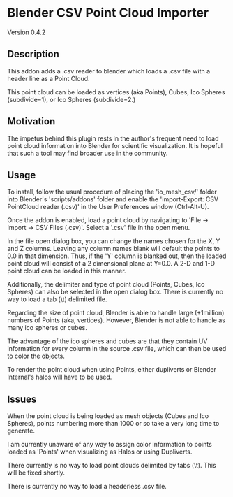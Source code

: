 Blender CSV Point Cloud Importer
================================

Version 0.4.2

Description
-----------

This addon adds a .csv reader to blender which loads a .csv file with a header line as a Point Cloud.

This point cloud can be loaded as vertices (aka Points), Cubes, Ico Spheres (subdivide=1), or
Ico Spheres (subdivide=2.)

Motivation
----------

The impetus behind this plugin rests in the author's frequent need to load point cloud information
into Blender for scientific visualization.  It is hopeful that such a tool may find broader use
in the community.

Usage
-----

To install, follow the usual procedure of placing the 'io_mesh_csv/' folder into Blender's
'scripts/addons' folder and enable the 'Import-Export: CSV PointCloud reader (.csv)' in the
User Preferences window (Ctrl-Alt-U).

Once the addon is enabled, load a point cloud by navigating to 'File -> Import -> CSV Files (.csv)'.
Select a '.csv' file in the open menu.

In the file open dialog box, you can change the names chosen for the X, Y and Z columns.  Leaving
any column names blank will default the points to 0.0 in that dimension.  Thus, if the 'Y' column
is blanked out, then the loaded point cloud will consist of a 2 dimensional plane at Y=0.0.  A 2-D
and 1-D point cloud can be loaded in this manner.

Additionally, the delimiter and type of point cloud (Points, Cubes, Ico Spheres) can also be
selected in the open dialog box.  There is currently no way to load a tab (\t) delimited file.

Regarding the size of point cloud, Blender is able to handle large (+1million) numbers of
Points (aka, vertices).  However, Blender is not able to handle as many ico spheres or cubes.

The advantage of the ico spheres and cubes are that they contain UV information for every column
in the source .csv file, which can then be used to color the objects.

To render the point cloud when using Points, either dupliverts or Blender Internal's halos
will have to be used.

Issues
------

When the point cloud is being loaded as mesh objects (Cubes and Ico Spheres), 
points numbering more than 1000 or so take a very long time to generate.

I am currently unaware of any way to assign color information to points loaded as 'Points' when
visualizing as Halos or using Dupliverts.

There currently is no way to load point clouds delimited by tabs (\t).  This will be fixed shortly.

There is currently no way to load a headerless .csv file.
